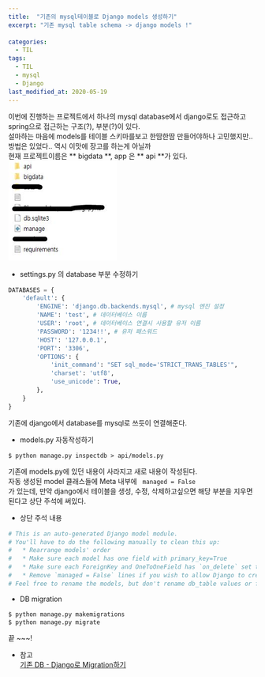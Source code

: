 ```yaml
---
title:  "기존의 mysql테이블로 Django models 생성하기"
excerpt: "기존 mysql table schema -> django models !"

categories:
  - TIL
tags:
  - TIL
  - mysql
  - Django
last_modified_at: 2020-05-19
---
```

이번에 진행하는 프로젝트에서 하나의 mysql database에서 
django로도 접근하고 spring으로 접근하는 구조(?), 부분(?)이 있다.  
설마하는 마음에 models를 테이블 스키마를보고 한땀한땀 만들어야하나 고민했지만..  
방법은 있었다.. 역시 이맛에 장고를 하는게 아닐까  
현재 프로젝트이름은 ** bigdata **, app 은 ** api **가 있다.  
![image1](/assets/images/post/200519-1.JPG)


* settings.py 의 database 부분 수정하기
```python
DATABASES = { 
    'default': {
        'ENGINE': 'django.db.backends.mysql', # mysql 엔진 설정
        'NAME': 'test', # 데이터베이스 이름
        'USER': 'root', # 데이터베이스 연결시 사용할 유저 이름
        'PASSWORD': '1234!!', # 유저 패스워드
        'HOST': '127.0.0.1',
        'PORT': '3306',
        'OPTIONS': {
            'init_command': "SET sql_mode='STRICT_TRANS_TABLES'",
            'charset': 'utf8',
            'use_unicode': True,
        },
    }
}
```
기존에 django에서 database를 mysql로 쓰듯이 연결해준다.  

* models.py 자동작성하기  
```
$ python manage.py inspectdb > api/models.py
```
기존에 models.py에 있던 내용이 사라지고 새로 내용이 작성된다.  
자동 생성된 model 클래스들에 Meta 내부에 <code> managed = False </code>가 있는데, 만약 django에서 테이블을 생성, 수정, 삭제하고싶으면 해당 부분을 지우면 된다고 상단 주석에 써있다.  
  * 상단 주석 내용
  ```python
  # This is an auto-generated Django model module.
  # You'll have to do the following manually to clean this up:
  #   * Rearrange models' order
  #   * Make sure each model has one field with primary_key=True
  #   * Make sure each ForeignKey and OneToOneField has `on_delete` set to the desired behavior
  #   * Remove `managed = False` lines if you wish to allow Django to create, modify, and delete the table
  # Feel free to rename the models, but don't rename db_table values or field names.
  ``` 
* DB migration
```
$ python manage.py makemigrations
$ python manage.py migrate
```  
끝 ~~~!  


* 참고  
[기존 DB - Django로 Migration하기](https://ministar.tistory.com/11)